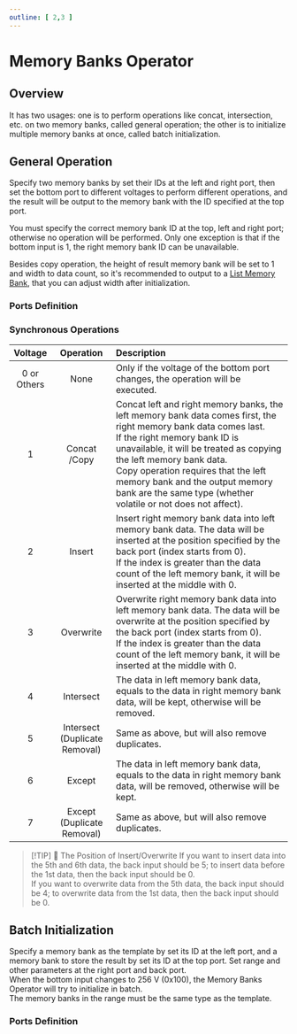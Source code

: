 ```yaml
---
outline: [ 2,3 ]
---
```


<script setup lang="ts">
import ElectricConnection from "../../../components/ElectricElement/ElectricConnection";
import ElectricConnectorType from "../../../components/ElectricElement/ElectricConnectorType";
import ElectricConnectorDirection from "../../../components/ElectricElement/ElectricConnectorDirection";
import ElectricConnectionDisplayMode from "../../../components/ElectricElement/ElectricConnectionDisplayMode";
import IOPort from "../../../components/ElectricElement/IOPort";
import ElectricElement from "../../../components/ElectricElement/ElectricElement.vue";

let connections1 = [
    new ElectricConnection(ElectricConnectorDirection.Top, ElectricConnectorType.Output, ElectricConnectionDisplayMode.Hide, [
        new IOPort(1, 32, "Result Memory Bank ID (Any Type)", ""),
    ], false, true),
    new ElectricConnection(ElectricConnectorDirection.Right, ElectricConnectorType.Input, ElectricConnectionDisplayMode.Hide, [
        new IOPort(1, 32, "Right Memory Bank ID", "")
    ], false, true),
        new ElectricConnection(ElectricConnectorDirection.Bottom, ElectricConnectorType.Input, ElectricConnectionDisplayMode.Hide, [
        new IOPort(1, 32, "Synchronous Operations, details is in the table below.", "")
    ], false, true),
    new ElectricConnection(ElectricConnectorDirection.Left, ElectricConnectorType.Input, ElectricConnectionDisplayMode.Hide, [
        new IOPort(1, 32, "Left Memory Bank ID", "")
    ], false, true),
        new ElectricConnection(ElectricConnectorDirection.In, ElectricConnectorType.Input, ElectricConnectionDisplayMode.Hide, [
        new IOPort(1, 32, "Parameter of Synchronous Operations", ""),
    ], false, true)
];
let connections2 = [
    new ElectricConnection(ElectricConnectorDirection.Top, ElectricConnectorType.Output, ElectricConnectionDisplayMode.Hide, [
        new IOPort(1, 32, "Result Memory Bank ID (Any Type, **Required**)", ""),
    ], false, true),
    new ElectricConnection(ElectricConnectorDirection.Right, ElectricConnectorType.Input, ElectricConnectionDisplayMode.StartAndEnd, [
        new IOPort(1, 8, "X Range", "For each 1 increase of this, the end position moves west by 1 block.  \nThe origin of end position offset is the start position."),
        new IOPort(9, 16, "Y Range", "For each 1 increase of this, the end position moves up by 1 block."),
        new IOPort(17, 24, "Z Range", "For each 1 increase of this, the end position moves north by 1 block."),
        new IOPort(25, 25, "X Range Sign", "If this is 1, the end position moves east but not west."),
        new IOPort(26, 26, "Y Range Sign", "If this is 1, the end position moves down but not up."),
        new IOPort(27, 27, "Z Range Sign", "If this is 1, the end position moves south but not north."),
        new IOPort(28, 32, "Empty", "No Effect")
    ]),
        new ElectricConnection(ElectricConnectorDirection.Bottom, ElectricConnectorType.Input, ElectricConnectionDisplayMode.Hide, [
        new IOPort(1, 32, "When this changes to 256 V (0x100), the Memory Banks Operator will try to initialize.", "")
    ], false, true),
    new ElectricConnection(ElectricConnectorDirection.Left, ElectricConnectorType.Input, ElectricConnectionDisplayMode.Hide, [
        new IOPort(1, 32, "Template Memory Bank ID", "")
    ], false, true),
        new ElectricConnection(ElectricConnectorDirection.In, ElectricConnectorType.Input, ElectricConnectionDisplayMode.StartAndEnd, [
        new IOPort(1, 8, "X Offset", "For each 1 increase of this, the start position moves west by 1 block.  \nThe origin of start position offset is the position of this Memory Banks Operator."),
        new IOPort(9, 16, "Y Offset", "For each 1 increase of this, the start position moves up by 1 block."),
        new IOPort(17, 24, "Z Offset", "For each 1 increase of this, the start position moves north by 1 block."),
        new IOPort(25, 25, "X Offset Sign", "If this is 1, the start position moves east but not west."),
        new IOPort(26, 26, "Y Offset Sign", "If this is 1, the start position moves down but not up."),
        new IOPort(27, 27, "Z Offset Sign", "If this is 1, the start position moves south but not north."),
        new IOPort(28, 28, "Don't Output Result", "If this is 1, the result will not be output to the result memory bank<br/>No matter whether it outputs result, you must set an available memory bank id."),
        new IOPort(29, 29, "Whether Overwrite", "If this is 1, it will overwrite the memory banks that already have data."),
        new IOPort(30, 32, "Empty", "No Effect")
    ])
];
</script>

# Memory Banks Operator <Badge text="v1.0" type="info"/>

## Overview

It has two usages: one is to perform operations like concat, intersection, etc. on two memory banks, called general operation; the other is to initialize multiple memory banks at once, called batch initialization.

## General Operation

Specify two memory banks by set their IDs at the left and right port, then set the bottom port to different voltages to perform different operations, and the result will be output to the memory bank with the ID specified at the top port.

You must specify the correct memory bank ID at the top, left and right port; otherwise no operation will be performed. Only one exception is that if the bottom input is 1, the right memory bank ID can be unavailable.

Besides copy operation, the height of result memory bank will be set to 1 and width to data count, so it's recommended to output to a [List Memory Bank](list_memory_bank), that you can adjust width after initialization.

### Ports Definition

<ElectricElement imgAltPrefix="Memory Banks Operator" :connections="connections1" imgSrc="/images/expand/memory_banks/GVMemoryBanksOperatorBlock.webp" :titleLevel="4" :serial="1"/>

### Synchronous Operations

|     Voltage     |             Operation             | Description                                                                                                                                                                                                                                                                                                                                                              |
|:---------------:|:---------------------------------:|:-------------------------------------------------------------------------------------------------------------------------------------------------------------------------------------------------------------------------------------------------------------------------------------------------------------------------------------------------------------------------|
| 0 or<br/>Others |               None                | Only if the voltage of the bottom port changes, the operation will be executed.                                                                                                                                                                                                                                                                                          |
|        1        |         Concat<br/>/Copy          | Concat left and right memory banks, the left memory bank data comes first, the right memory bank data comes last.<br/>If the right memory bank ID is unavailable, it will be treated as copying the left memory bank data.<br/>Copy operation requires that the left memory bank and the output memory bank are the same type (whether volatile or not does not affect). |
|        2        |              Insert               | Insert right memory bank data into left memory bank data. The data will be inserted at the position specified by the back port (index starts from 0).<br/>If the index is greater than the data count of the left memory bank, it will be inserted at the middle with 0.                                                                                                 |
|        3        |             Overwrite             | Overwrite right memory bank data into left memory bank data. The data will be overwrite at the position specified by the back port (index starts from 0).<br/>If the index is greater than the data count of the left memory bank, it will be inserted at the middle with 0.                                                                                             |
|        4        |             Intersect             | The data in left memory bank data, equals to the data in right memory bank data, will be kept, otherwise will be removed.                                                                                                                                                                                                                                                |
|        5        | Intersect<br/>(Duplicate Removal) | Same as above, but will also remove duplicates.                                                                                                                                                                                                                                                                                                                          |
|        6        |              Except               | The data in left memory bank data, equals to the data in right memory bank data, will be removed, otherwise will be kept.                                                                                                                                                                                                                                                |
|        7        |  Except<br/>(Duplicate Removal)   | Same as above, but will also remove duplicates.                                                                                                                                                                                                                                                                                                                          |

> [!TIP] 📝 The Position of Insert/Overwrite
> If you want to insert data into the 5th and 6th data, the back input should be 5; to insert data before the 1st data, then the back input should be 0.  
> If you want to overwrite data from the 5th data, the back input should be 4; to overwrite data from the 1st data, then the back input should be 0.

## Batch Initialization

Specify a memory bank as the template by set its ID at the left port, and a memory bank to store the result by set its ID at the top port. Set range and other parameters at the right port and back port.  
When the bottom input changes to 256 V (0x100), the Memory Banks Operator will try to initialize in batch.  
The memory banks in the range must be the same type as the template.

### Ports Definition

<ElectricElement imgAltPrefix="Memory Banks Operator" :connections="connections2" imgSrc="/images/expand/memory_banks/GVMemoryBanksOperatorBlock.webp" :titleLevel="4" :serial="2"/>